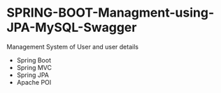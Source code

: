 # SPRING-BOOT-Managment-using-JPA-MySQL-Swagger
Management System of User and user details

- Spring Boot 
- Spring MVC
- Spring JPA
- Apache POI

